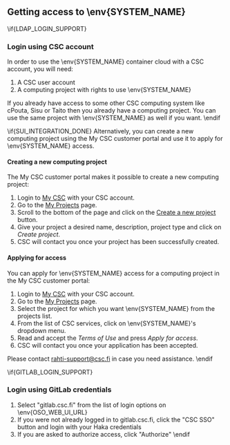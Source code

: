 ## Getting access to \env{SYSTEM_NAME}

\if{LDAP_LOGIN_SUPPORT}
### Login using CSC account

In order to use the \env{SYSTEM_NAME} container cloud with a CSC account, you
will need:

1. A CSC user account
2. A computing project with rights to use \env{SYSTEM_NAME}

If you already have access to some other CSC computing system like cPouta, Sisu
or Taito then you already have a computing project. You can use the same project
with \env{SYSTEM_NAME} as well if you want.
\endif

\if{SUI_INTEGRATION_DONE}
Alternatively, you can create a new computing project using the My CSC customer 
portal and use it to apply for \env{SYSTEM_NAME} access.

#### Creating a new computing project

The My CSC customer portal makes it possible to create a new computing project:

1. Login to [My CSC](https://my.csc.fi) with your CSC account.
2. Go to the [My Projects](https://my.csc.fi/myProjects) page.
3. Scroll to the bottom of the page and click on the
[Create a new project](https://my.csc.fi/myProjects/create-project) button.
4. Give your project a desired name, description, project type and click
on *Create project*.
5. CSC will contact you once your project has been successfully created.

#### Applying for access

You can apply for \env{SYSTEM_NAME} access for a computing project in the
My CSC customer portal:

1. Login to [My CSC](https://my.csc.fi) with your CSC account.
2. Go to the [My Projects](https://my.csc.fi/myProjects) page.
3. Select the project for which you want \env{SYSTEM_NAME} from the
   projects list.
4. From the list of CSC services, click on \env{SYSTEM_NAME}'s dropdown menu.
4. Read and accept the *Terms of Use* and press *Apply for access*.
5. CSC will contact you once your application has been accepted.

Please contact [rahti-support@csc.fi](mailto:rahti-support@csc.fi) in case you
need assistance.
\endif

\if{GITLAB_LOGIN_SUPPORT}
### Login using GitLab credentials

1. Select "gitlab.csc.fi" from the list of login options on \env{OSO_WEB_UI_URL}
2. If you were not already logged in to gitlab.csc.fi, click the "CSC SSO"
   button and login with your Haka credentials
3. If you are asked to authorize access, click "Authorize"
\endif
